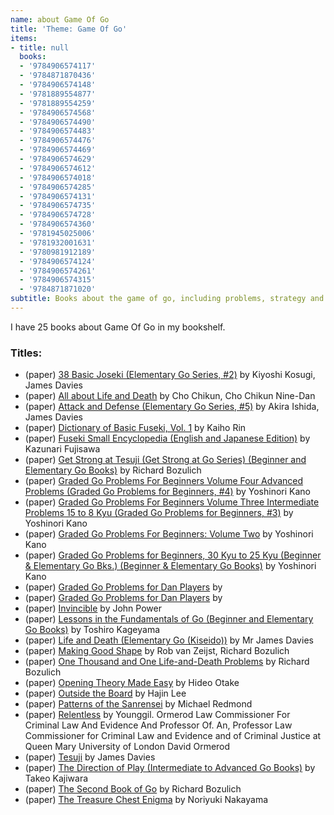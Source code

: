```yaml
---
name: about Game Of Go
title: 'Theme: Game Of Go'
items:
- title: null
  books:
  - '9784906574117'
  - '9784871870436'
  - '9784906574148'
  - '9781889554877'
  - '9781889554259'
  - '9784906574568'
  - '9784906574490'
  - '9784906574483'
  - '9784906574476'
  - '9784906574469'
  - '9784906574629'
  - '9784906574612'
  - '9784906574018'
  - '9784906574285'
  - '9784906574131'
  - '9784906574735'
  - '9784906574728'
  - '9784906574360'
  - '9781945025006'
  - '9781932001631'
  - '9780981912189'
  - '9784906574124'
  - '9784906574261'
  - '9784906574315'
  - '9784871871020'
subtitle: Books about the game of go, including problems, strategy and game records
---
```

I have 25 books about Game Of Go in my bookshelf.

### Titles:
- (paper) [38 Basic Joseki (Elementary Go Series, #2)](/books/info/9784906574117) by Kiyoshi Kosugi, James Davies
- (paper) [All about Life and Death](/books/info/9784871870436) by Cho Chikun, Cho Chikun Nine-Dan
- (paper) [Attack and Defense (Elementary Go Series, #5)](/books/info/9784906574148) by Akira Ishida, James Davies
- (paper) [Dictionary of Basic Fuseki, Vol. 1](/books/info/9781889554877) by Kaiho Rin
- (paper) [Fuseki Small Encyclopedia (English and Japanese Edition)](/books/info/9781889554259) by Kazunari Fujisawa
- (paper) [Get Strong at Tesuji (Get Strong at Go Series) (Beginner and Elementary Go Books)](/books/info/9784906574568) by Richard Bozulich
- (paper) [Graded Go Problems For Beginners Volume Four Advanced Problems (Graded Go Problems for Beginners, #4)](/books/info/9784906574490) by Yoshinori Kano
- (paper) [Graded Go Problems For Beginners Volume Three Intermediate Problems 15 to 8 Kyu (Graded Go Problems for Beginners, #3)](/books/info/9784906574483) by Yoshinori Kano
- (paper) [Graded Go Problems For Beginners: Volume Two](/books/info/9784906574476) by Yoshinori Kano
- (paper) [Graded Go Problems for Beginners, 30 Kyu to 25 Kyu (Beginner & Elementary Go Bks.) (Beginner & Elementary Go Books)](/books/info/9784906574469) by Yoshinori Kano
- (paper) [Graded Go Problems for Dan Players](/books/info/9784906574629) by 
- (paper) [Graded Go Problems for Dan Players](/books/info/9784906574612) by 
- (paper) [Invincible](/books/info/9784906574018) by John Power
- (paper) [Lessons in the Fundamentals of Go (Beginner and Elementary Go Books)](/books/info/9784906574285) by Toshiro Kageyama
- (paper) [Life and Death (Elementary Go (Kiseido))](/books/info/9784906574131) by Mr James Davies
- (paper) [Making Good Shape](/books/info/9784906574735) by Rob van Zeijst, Richard Bozulich
- (paper) [One Thousand and One Life-and-Death Problems](/books/info/9784906574728) by Richard Bozulich
- (paper) [Opening Theory Made Easy](/books/info/9784906574360) by Hideo Otake
- (paper) [Outside the Board](/books/info/9781945025006) by Hajin Lee
- (paper) [Patterns of the Sanrensei](/books/info/9781932001631) by Michael Redmond
- (paper) [Relentless](/books/info/9780981912189) by Younggil. Ormerod Law Commissioner For Criminal Law And Evidence And Professor Of. An, Professor Law Commissioner for Criminal Law and Evidence and of Criminal Justice at Queen Mary University of London David Ormerod
- (paper) [Tesuji](/books/info/9784906574124) by James Davies
- (paper) [The Direction of Play (Intermediate to Advanced Go Books)](/books/info/9784906574261) by Takeo Kajiwara
- (paper) [The Second Book of Go](/books/info/9784906574315) by Richard Bozulich
- (paper) [The Treasure Chest Enigma](/books/info/9784871871020) by Noriyuki Nakayama
